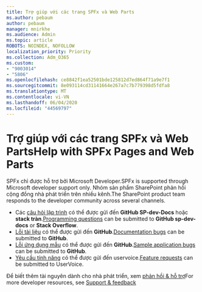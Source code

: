 ```yaml
---
title: Trợ giúp với các trang SPFx và Web Parts
ms.author: pebaum
author: pebaum
manager: mnirkhe
ms.audience: Admin
ms.topic: article
ROBOTS: NOINDEX, NOFOLLOW
localization_priority: Priority
ms.collection: Adm_O365
ms.custom:
- "9003014"
- "5806"
ms.openlocfilehash: ce8842f1ea52501bde125812d7ed864f71a9e7f1
ms.sourcegitcommit: 8e093114cd31141664e267a7c7b779398d5fdfa8
ms.translationtype: MT
ms.contentlocale: vi-VN
ms.lasthandoff: 06/04/2020
ms.locfileid: "44569797"
---
```

# <a name="help-with-spfx-pages-and-web-parts"></a><span data-ttu-id="a2ea8-102">Trợ giúp với các trang SPFx và Web Parts</span><span class="sxs-lookup"><span data-stu-id="a2ea8-102">Help with SPFx Pages and Web Parts</span></span>

<span data-ttu-id="a2ea8-103">SPFx chỉ được hỗ trợ bởi Microsoft Developer.</span><span class="sxs-lookup"><span data-stu-id="a2ea8-103">SPFx is supported through Microsoft developer support only.</span></span> <span data-ttu-id="a2ea8-104">Nhóm sản phẩm SharePoint phản hồi cộng đồng nhà phát triển trên nhiều kênh.</span><span class="sxs-lookup"><span data-stu-id="a2ea8-104">The SharePoint product team responds to the developer community across several channels.</span></span>

- <span data-ttu-id="a2ea8-105">Các [câu hỏi lập trình](https://docs.microsoft.com/sharepoint/dev/support-feedback#programming-questions) có thể được gửi đến **GitHub SP-dev-Docs** hoặc **stack tràn**.</span><span class="sxs-lookup"><span data-stu-id="a2ea8-105">[Programming questions](https://docs.microsoft.com/sharepoint/dev/support-feedback#programming-questions)  can be submitted to  **GitHub sp-dev-docs**  or  **Stack Overflow**.</span></span>
- <span data-ttu-id="a2ea8-106">[Lỗi tài liệu](https://docs.microsoft.com/sharepoint/dev/support-feedback#documentation-bugs) có thể được gửi đến **GitHub**.</span><span class="sxs-lookup"><span data-stu-id="a2ea8-106">[Documentation bugs](https://docs.microsoft.com/sharepoint/dev/support-feedback#documentation-bugs)  can be submitted to **GitHub**.</span></span>
- <span data-ttu-id="a2ea8-107">[Lỗi ứng dụng mẫu](https://docs.microsoft.com/sharepoint/dev/support-feedback#sample-application-bugs) có thể được gửi đến **GitHub**.</span><span class="sxs-lookup"><span data-stu-id="a2ea8-107">[Sample application bugs](https://docs.microsoft.com/sharepoint/dev/support-feedback#sample-application-bugs)  can be submitted to  **GitHub**.</span></span>
- <span data-ttu-id="a2ea8-108">[Yêu cầu tính năng](https://docs.microsoft.com/sharepoint/dev/support-feedback#feature-requests) có thể được gửi đến uservoice.</span><span class="sxs-lookup"><span data-stu-id="a2ea8-108">[Feature requests](https://docs.microsoft.com/sharepoint/dev/support-feedback#feature-requests)  can be submitted to UserVoice.</span></span>

<span data-ttu-id="a2ea8-109">Để biết thêm tài nguyên dành cho nhà phát triển, xem [phản hồi & hỗ trợ](https://docs.microsoft.com/sharepoint/dev/support-feedback)</span><span class="sxs-lookup"><span data-stu-id="a2ea8-109">For more developer resources, see  [Support & feedback](https://docs.microsoft.com/sharepoint/dev/support-feedback)</span></span>